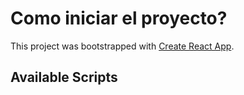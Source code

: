 # Como iniciar el proyecto?

This project was bootstrapped with [Create React App](https://github.com/facebook/create-react-app).

## Available Scripts
